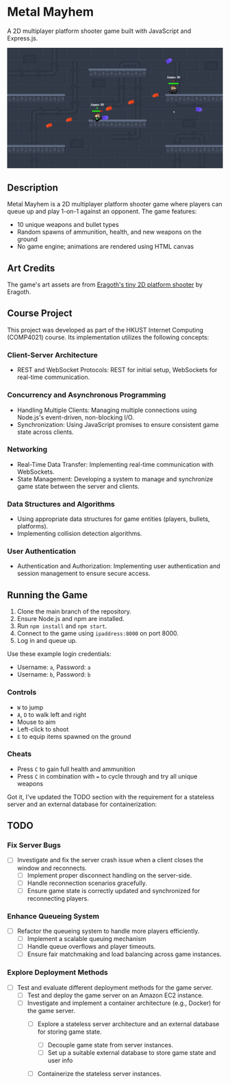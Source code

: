 # Metal Mayhem

A 2D multiplayer platform shooter game built with JavaScript and Express.js.

![Gameplay Screenshot](gameplay.png)

## Description

Metal Mayhem is a 2D multiplayer platform shooter game where players can queue up and play 1-on-1 against an opponent. The game features:

- 10 unique weapons and bullet types
- Random spawns of ammunition, health, and new weapons on the ground
- No game engine; animations are rendered using HTML canvas

## Art Credits

The game's art assets are from [Eragoth's tiny 2D platform shooter](https://eragoth.itch.io/eragoths-tiny-platform-shooter) by Eragoth.

## Course Project

This project was developed as part of the HKUST Internet Computing (COMP4021) course. Its implementation utilizes the following concepts:

### Client-Server Architecture
- REST and WebSocket Protocols: REST for initial setup, WebSockets for real-time communication.

### Concurrency and Asynchronous Programming
- Handling Multiple Clients: Managing multiple connections using Node.js's event-driven, non-blocking I/O.
- Synchronization: Using JavaScript promises to ensure consistent game state across clients.

### Networking
- Real-Time Data Transfer: Implementing real-time communication with WebSockets.
- State Management: Developing a system to manage and synchronize game state between the server and clients.

### Data Structures and Algorithms
- Using appropriate data structures for game entities (players, bullets, platforms).
- Implementing collision detection algorithms.

### User Authentication
- Authentication and Authorization: Implementing user authentication and session management to ensure secure access.

## Running the Game

1. Clone the main branch of the repository.
2. Ensure Node.js and npm are installed.
3. Run `npm install` and `npm start`.
4. Connect to the game using `ipaddress:8000` on port 8000.
5. Log in and queue up.

Use these example login credentials:
- Username: `a`, Password: `a`
- Username: `b`, Password: `b`

### Controls
- `W` to jump
- `A`, `D` to walk left and right
- Mouse to aim
- Left-click to shoot
- `E` to equip items spawned on the ground

### Cheats
- Press `C` to gain full health and ammunition
- Press `C` in combination with `=` to cycle through and try all unique weapons

Got it, I've updated the TODO section with the requirement for a stateless server and an external database for containerization:

## TODO

### Fix Server Bugs

- [ ] Investigate and fix the server crash issue when a client closes the window and reconnects.
  - [ ] Implement proper disconnect handling on the server-side.
  - [ ] Handle reconnection scenarios gracefully.
  - [ ] Ensure game state is correctly updated and synchronized for reconnecting players.

### Enhance Queueing System

- [ ] Refactor the queueing system to handle more players efficiently.
  - [ ] Implement a scalable queuing mechanism 
  - [ ] Handle queue overflows and player timeouts.
  - [ ] Ensure fair matchmaking and load balancing across game instances.

### Explore Deployment Methods

- [ ] Test and evaluate different deployment methods for the game server.
  - [ ] Test and deploy the game server on an Amazon EC2 instance.
  - [ ] Investigate and implement a container architecture (e.g., Docker) for the game server.
    - [ ] Explore a stateless server architecture and an external database for storing game state.
        - [ ] Decouple game state from server instances.
        - [ ] Set up a suitable external database to store game state and user info
    - [ ] Containerize the stateless server instances.

